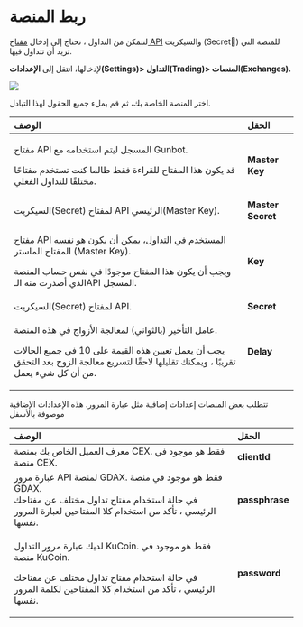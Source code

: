 # ربط المنصة

لتتمكن من التداول ، تحتاج إلى إدخال [مفتاح API](https://gunbotbeta.gitbook.io/gunbot-wiki-arabic/~/edit/drafts/-L_ZtHQWpQZB7MnqO2V2/v/arabic/setup-and-general-settings/exchange-and-license-settings/connect-exchange/creating-api-keys) والسيكريت \(Secretٍ\) للمنصة التي تريد أن تتداول فيها.

لإدخالها، انتقل إلى **الإعدادات\(Settings\)&gt; التداول\(Trading\)&gt; المنصات\(Exchanges\).**

![](https://user-images.githubusercontent.com/2372008/52206416-707ef380-287a-11e9-8f93-881abdbe9e5b.png)

اختر المنصة الخاصة بك، ثم قم بملء جميع الحقول لهذا التبادل.

<table>
  <thead>
    <tr>
      <th style="text-align:left">&#x627;&#x644;&#x648;&#x635;&#x641;</th>
      <th style="text-align:left">&#x627;&#x644;&#x62D;&#x642;&#x644;</th>
    </tr>
  </thead>
  <tbody>
    <tr>
      <td style="text-align:left">
        <p>&#x645;&#x641;&#x62A;&#x627;&#x62D; API &#x627;&#x644;&#x645;&#x633;&#x62C;&#x644;
          &#x644;&#x64A;&#x62A;&#x645; &#x627;&#x633;&#x62A;&#x62E;&#x62F;&#x627;&#x645;&#x647;
          &#x645;&#x639; Gunbot.</p>
        <p>&#x642;&#x62F; &#x64A;&#x643;&#x648;&#x646; &#x647;&#x630;&#x627; &#x627;&#x644;&#x645;&#x641;&#x62A;&#x627;&#x62D;
          &#x644;&#x644;&#x642;&#x631;&#x627;&#x621;&#x629; &#x641;&#x642;&#x637;
          &#x637;&#x627;&#x644;&#x645;&#x627; &#x643;&#x646;&#x62A; &#x62A;&#x633;&#x62A;&#x62E;&#x62F;&#x645;
          &#x645;&#x641;&#x62A;&#x627;&#x62D;&#x64B;&#x627; &#x645;&#x62E;&#x62A;&#x644;&#x641;&#x64B;&#x627;
          &#x644;&#x644;&#x62A;&#x62F;&#x627;&#x648;&#x644; &#x627;&#x644;&#x641;&#x639;&#x644;&#x64A;.</p>
      </td>
      <td style="text-align:left"><b>Master Key</b>
      </td>
    </tr>
    <tr>
      <td style="text-align:left">&#x627;&#x644;&#x633;&#x64A;&#x643;&#x631;&#x64A;&#x62A;(Secret) &#x644;&#x645;&#x641;&#x62A;&#x627;&#x62D;
        API &#x627;&#x644;&#x631;&#x626;&#x64A;&#x633;&#x64A;(Master Key).</td>
      <td
      style="text-align:left"><b>Master Secret</b>
        </td>
    </tr>
    <tr>
      <td style="text-align:left">
        <p>&#x645;&#x641;&#x62A;&#x627;&#x62D; API &#x627;&#x644;&#x645;&#x633;&#x62A;&#x62E;&#x62F;&#x645;
          &#x641;&#x64A; &#x627;&#x644;&#x62A;&#x62F;&#x627;&#x648;&#x644;&#x60C;
          &#x64A;&#x645;&#x643;&#x646; &#x623;&#x646; &#x64A;&#x643;&#x648;&#x646;
          &#x647;&#x648; &#x646;&#x641;&#x633;&#x647; &#x627;&#x644;&#x645;&#x641;&#x62A;&#x627;&#x62D;
          &#x627;&#x644;&#x645;&#x627;&#x633;&#x62A;&#x631; (Master Key).</p>
        <p>&#x648;&#x64A;&#x62C;&#x628; &#x623;&#x646; &#x64A;&#x643;&#x648;&#x646;
          &#x647;&#x630;&#x627; &#x627;&#x644;&#x645;&#x641;&#x62A;&#x627;&#x62D;
          &#x645;&#x648;&#x62C;&#x648;&#x62F;&#x64B;&#x627; &#x641;&#x64A; &#x646;&#x641;&#x633;
          &#x62D;&#x633;&#x627;&#x628; &#x627;&#x644;&#x645;&#x646;&#x635;&#x629;
          &#x627;&#x644;&#x630;&#x64A; &#x623;&#x635;&#x62F;&#x631;&#x62A; &#x645;&#x646;&#x647;
          &#x627;&#x644;&#x640;API &#x627;&#x644;&#x645;&#x633;&#x62C;&#x644;.</p>
        <p></p>
      </td>
      <td style="text-align:left"><b>Key</b>
      </td>
    </tr>
    <tr>
      <td style="text-align:left">&#x627;&#x644;&#x633;&#x64A;&#x643;&#x631;&#x64A;&#x62A;(Secret) &#x644;&#x645;&#x641;&#x62A;&#x627;&#x62D;
        API.</td>
      <td style="text-align:left"><b>Secret</b>
      </td>
    </tr>
    <tr>
      <td style="text-align:left">
        <p>&#x639;&#x627;&#x645;&#x644; &#x627;&#x644;&#x62A;&#x623;&#x62E;&#x64A;&#x631;
          (&#x628;&#x627;&#x644;&#x62B;&#x648;&#x627;&#x646;&#x64A;) &#x644;&#x645;&#x639;&#x627;&#x644;&#x62C;&#x629;
          &#x627;&#x644;&#x623;&#x632;&#x648;&#x627;&#x62C; &#x641;&#x64A; &#x647;&#x630;&#x647;
          &#x627;&#x644;&#x645;&#x646;&#x635;&#x629;.</p>
        <p>&#x64A;&#x62C;&#x628; &#x623;&#x646; &#x64A;&#x639;&#x645;&#x644; &#x62A;&#x639;&#x64A;&#x64A;&#x646;
          &#x647;&#x630;&#x647; &#x627;&#x644;&#x642;&#x64A;&#x645;&#x629; &#x639;&#x644;&#x649;
          10 &#x641;&#x64A; &#x62C;&#x645;&#x64A;&#x639; &#x627;&#x644;&#x62D;&#x627;&#x644;&#x627;&#x62A;
          &#x62A;&#x642;&#x631;&#x64A;&#x628;&#x64B;&#x627; &#x60C; &#x648;&#x64A;&#x645;&#x643;&#x646;&#x643;
          &#x62A;&#x642;&#x644;&#x64A;&#x644;&#x647;&#x627; &#x644;&#x627;&#x62D;&#x642;&#x64B;&#x627;
          &#x644;&#x62A;&#x633;&#x631;&#x64A;&#x639; &#x645;&#x639;&#x627;&#x644;&#x62C;&#x629;
          &#x627;&#x644;&#x632;&#x648;&#x62C; &#x628;&#x639;&#x62F; &#x627;&#x644;&#x62A;&#x62D;&#x642;&#x642;
          &#x645;&#x646; &#x623;&#x646; &#x643;&#x644; &#x634;&#x64A;&#x621; &#x64A;&#x639;&#x645;&#x644;.</p>
      </td>
      <td style="text-align:left"><b>Delay</b>
      </td>
    </tr>
  </tbody>
</table>تتطلب بعض المنصات إعدادات إضافية مثل عبارة المرور. هذه الإعدادات الإضافية موصوفة بالأسفل

<table>
  <thead>
    <tr>
      <th style="text-align:left">&#x627;&#x644;&#x648;&#x635;&#x641;</th>
      <th style="text-align:left">&#x627;&#x644;&#x62D;&#x642;&#x644;</th>
    </tr>
  </thead>
  <tbody>
    <tr>
      <td style="text-align:left">&#x645;&#x639;&#x631;&#x641; &#x627;&#x644;&#x639;&#x645;&#x64A;&#x644;
        &#x627;&#x644;&#x62E;&#x627;&#x635; &#x628;&#x643; &#x628;&#x645;&#x646;&#x635;&#x629;
        CEX. &#x641;&#x642;&#x637; &#x647;&#x648; &#x645;&#x648;&#x62C;&#x648;&#x62F;
        &#x641;&#x64A; &#x645;&#x646;&#x635;&#x629; CEX.</td>
      <td style="text-align:left"><b>clientId</b>
      </td>
    </tr>
    <tr>
      <td style="text-align:left">&#x639;&#x628;&#x627;&#x631;&#x629; &#x645;&#x631;&#x648;&#x631; API &#x644;&#x645;&#x646;&#x635;&#x629;
        GDAX. &#x641;&#x642;&#x637; &#x647;&#x648; &#x645;&#x648;&#x62C;&#x648;&#x62F;
        &#x641;&#x64A; &#x645;&#x646;&#x635;&#x629; GDAX.
        <br />&#x641;&#x64A; &#x62D;&#x627;&#x644;&#x629; &#x627;&#x633;&#x62A;&#x62E;&#x62F;&#x627;&#x645;
        &#x645;&#x641;&#x62A;&#x627;&#x62D; &#x62A;&#x62F;&#x627;&#x648;&#x644;
        &#x645;&#x62E;&#x62A;&#x644;&#x641; &#x639;&#x646; &#x645;&#x641;&#x62A;&#x627;&#x62D;&#x643;
        &#x627;&#x644;&#x631;&#x626;&#x64A;&#x633;&#x64A; &#x60C; &#x62A;&#x623;&#x643;&#x62F;
        &#x645;&#x646; &#x627;&#x633;&#x62A;&#x62E;&#x62F;&#x627;&#x645; &#x643;&#x644;&#x627;
        &#x627;&#x644;&#x645;&#x641;&#x62A;&#x627;&#x62D;&#x64A;&#x646; &#x644;&#x639;&#x628;&#x627;&#x631;&#x629;
        &#x627;&#x644;&#x645;&#x631;&#x648;&#x631; &#x646;&#x641;&#x633;&#x647;&#x627;.</td>
      <td
      style="text-align:left"><b>passphrase</b>
        </td>
    </tr>
    <tr>
      <td style="text-align:left">
        <p>&#x644;&#x62F;&#x64A;&#x643; &#x639;&#x628;&#x627;&#x631;&#x629; &#x645;&#x631;&#x648;&#x631;
          &#x627;&#x644;&#x62A;&#x62F;&#x627;&#x648;&#x644; KuCoin. &#x641;&#x642;&#x637;
          &#x647;&#x648; &#x645;&#x648;&#x62C;&#x648;&#x62F; &#x641;&#x64A; &#x645;&#x646;&#x635;&#x629;
          KuCoin.</p>
        <p>&#x641;&#x64A; &#x62D;&#x627;&#x644;&#x629; &#x627;&#x633;&#x62A;&#x62E;&#x62F;&#x627;&#x645;
          &#x645;&#x641;&#x62A;&#x627;&#x62D; &#x62A;&#x62F;&#x627;&#x648;&#x644;
          &#x645;&#x62E;&#x62A;&#x644;&#x641; &#x639;&#x646; &#x645;&#x641;&#x62A;&#x627;&#x62D;&#x643;
          &#x627;&#x644;&#x631;&#x626;&#x64A;&#x633;&#x64A; &#x60C; &#x62A;&#x623;&#x643;&#x62F;
          &#x645;&#x646; &#x627;&#x633;&#x62A;&#x62E;&#x62F;&#x627;&#x645; &#x643;&#x644;&#x627;
          &#x627;&#x644;&#x645;&#x641;&#x62A;&#x627;&#x62D;&#x64A;&#x646; &#x644;&#x643;&#x644;&#x645;&#x629;
          &#x627;&#x644;&#x645;&#x631;&#x648;&#x631; &#x646;&#x641;&#x633;&#x647;&#x627;.</p>
      </td>
      <td style="text-align:left"><b>password</b>
      </td>
    </tr>
  </tbody>
</table>